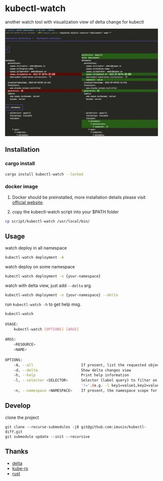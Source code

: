 # kubectl-watch
another watch tool with visualization view of delta change for kubectl

![overview.png](./assets/overview.png)

## Installation

### cargo install

```bash
cargo install kubectl-watch --locked
```

### docker image

1. Docker should be preinstalled, more installation details please visit [official website](https://docs.docker.com/engine/install/).

2. copy the kubectl-watch script into your $PATH folder
```bash
cp script/kubectl-watch /usr/local/bin/
```

## Usage

watch deploy in all namespace
```bash
kubectl-watch deployment -A
```

watch deploy on some namespace
```bash
kubectl-watch deployment -n {your-namespace}
```

watch with delta view, just add `--delta` arg.
```bash
kubectl-watch deployment -n {your-namespace} --delta
```

run `kubectl-watch -h` to get help msg.
```bash
kubectl-watch

USAGE:
    kubectl-watch [OPTIONS] [ARGS]

ARGS:
    <RESOURCE>
    <NAME>

OPTIONS:
    -A, --all                      If present, list the requested object(s) across all namespaces
    -d, --delta                    Show delta changes view
    -h, --help                     Print help information
    -l, --selector <SELECTOR>      Selector (label query) to filter on, supports '=', '==', and
                                   '!='.(e.g. -l key1=value1,key2=value2)
    -n, --namespace <NAMESPACE>    If present, the namespace scope for this CLI request
```


## Develop

clone the project
```
git clone --recurse-submodules -j8 git@github.com:imuxin/kubectl-diff.git
git submodule update --init --recursive
```

## Thanks

- [delta](https://github.com/dandavison/delta)
- [kube-rs](https://github.com/kube-rs/kube-rs)
- [rust](https://github.com/rust-lang/rust)
